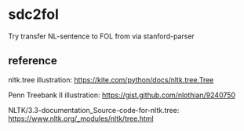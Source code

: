 # sdc2fol
Try transfer NL-sentence to FOL from via stanford-parser

## reference
nltk.tree illustration: 
  https://kite.com/python/docs/nltk.tree.Tree

Penn Treebank II illustration: 
  https://gist.github.com/nlothian/9240750

NLTK/3.3-documentation_Source-code-for-nltk.tree: 
  https://www.nltk.org/_modules/nltk/tree.html
